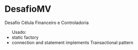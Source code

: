 # DesafioMV
Desafio Célula Financeiro e Controladoria

<ul>
Usado:
<li>static factory</li>
<li>connection and statement implements Transactional pattern</li>
</ul>
